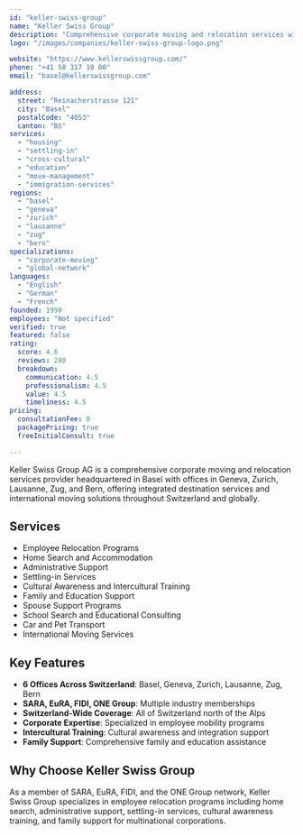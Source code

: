 ```yaml
---
id: "keller-swiss-group"
name: "Keller Swiss Group"
description: "Comprehensive corporate moving and relocation services with offices in Basel, Geneva, Zurich, Lausanne, Zug, and Bern. SARA, EuRA, FIDI, and ONE Group member."
logo: "/images/companies/keller-swiss-group-logo.png"

website: "https://www.kellerswissgroup.com/"
phone: "+41 58 317 10 00"
email: "basel@kellerswissgroup.com"

address:
  street: "Reinacherstrasse 121"
  city: "Basel"
  postalCode: "4053"
  canton: "BS"
services:
  - "housing"
  - "settling-in"
  - "cross-cultural"
  - "education"
  - "move-management"
  - "immigration-services"
regions:
  - "basel"
  - "geneva"
  - "zurich"
  - "lausanne"
  - "zug"
  - "bern"
specializations:
  - "corporate-moving"
  - "global-network"
languages:
  - "English"
  - "German"
  - "French"
founded: 1990
employees: "Not specified"
verified: true
featured: false
rating:
  score: 4.6
  reviews: 280
  breakdown:
    communication: 4.5
    professionalism: 4.5
    value: 4.5
    timeliness: 4.5
pricing:
  consultationFee: 0
  packagePricing: true
  freeInitialConsult: true

---
```


Keller Swiss Group AG is a comprehensive corporate moving and relocation services provider headquartered in Basel with offices in Geneva, Zurich, Lausanne, Zug, and Bern, offering integrated destination services and international moving solutions throughout Switzerland and globally.

## Services

- Employee Relocation Programs
- Home Search and Accommodation
- Administrative Support
- Settling-in Services
- Cultural Awareness and Intercultural Training
- Family and Education Support
- Spouse Support Programs
- School Search and Educational Consulting
- Car and Pet Transport
- International Moving Services

## Key Features

- **6 Offices Across Switzerland**: Basel, Geneva, Zurich, Lausanne, Zug, Bern
- **SARA, EuRA, FIDI, ONE Group**: Multiple industry memberships
- **Switzerland-Wide Coverage**: All of Switzerland north of the Alps
- **Corporate Expertise**: Specialized in employee mobility programs
- **Intercultural Training**: Cultural awareness and integration support
- **Family Support**: Comprehensive family and education assistance

## Why Choose Keller Swiss Group

As a member of SARA, EuRA, FIDI, and the ONE Group network, Keller Swiss Group specializes in employee relocation programs including home search, administrative support, settling-in services, cultural awareness training, and family support for multinational corporations.
